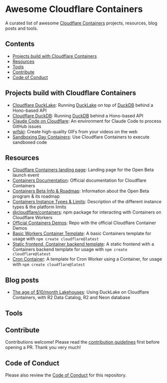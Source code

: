 # Awesome Cloudflare Containers
A curated list of awesome [Cloudflare Containers](https://containers.cloudflare.com) projects, resources, blog posts and tools.

## Contents
- [Projects build with Cloudflare Containers](#projects-build-with-cloudflare-containers)
- [Resources](#resources)
- [Tools](#tools)
- [Contribute](#contribute)
- [Code of Conduct](#code-of-conduct)

## Projects build with Cloudflare Containers

- [Cloudflare DuckLake](https://github.com/tobilg/cloudflare-ducklake): Running [DuckLake](https://ducklake.select/) on top of [DuckDB](https://duckdb.org) behind a Hono-based API
- [Cloudflare DuckDB](https://github.com/tobilg/cloudflare-ducklake): Running [DuckDB](https://duckdb.org) behind a Hono-based API
- [Claude Code on Cloudflare](https://github.com/ghostwriternr/claude-code-containers): An environment for Claude Code to process GitHub issues
- [wifski](https://github.com/megaconfidence/wifski/): Create high-quality GIFs from your videos on the web
- [Sandboxing Day Containers](https://github.com/craigsdennis/sandboxing-day-containers): Use Cloudflare Containers to execute sandboxed code

## Resources

- [Cloudflare Containers landing page](https://containers.cloudflare.com/): Landing page for the Open Beta launch event
- [Containers Documentation](https://developers.cloudflare.com/containers/): Official documentation for Cloudflare Containers
- [Containers Beta Info & Roadmap](https://developers.cloudflare.com/containers/beta-info/): Information about the Open Beta program & its roadmap
- [Containers Instance Types & Limits](https://developers.cloudflare.com/containers/platform-details/): Description of the different instance types & the platform limits
- [@cloudflare/containers](https://www.npmjs.com/package/@cloudflare/containers): npm package for interacting with Containers on Cloudflare Workers
- [Official Containers Demos](https://github.com/cloudflare/containers-demos): Repo with the official Cloudflare Container Demos
- [Basic Workers Container Template](https://github.com/cloudflare/templates/tree/main/containers-template): A basic Containers template for usage with `npm create cloudflare@latest`
- [Static frontend, Container backend template](https://github.com/mikenomitch/static-frontend-container-backend): A static frontend  with a Containers backend template for usage with `npm create cloudflare@latest`
- [Cron Container](https://github.com/mikenomitch/cron-container): A template for Cron Worker using a Container, for usage with `npm create cloudflare@latest`

## Blog posts

- [The age of $10/month Lakehouses](https://tobilg.com/the-age-of-10-dollar-a-month-lakehouses): Using DuckLake on Cloudflare Containers, with R2 Data Catalog, R2 and Neon database

## Tools

## Contribute

Contributions welcome! Please read the [contribution guidelines](CONTRIBUTING.md) first before opening a PR. Thank you very much!

## Code of Conduct

Please also review the [Code of Conduct](CODE_OF_CONDUCT.md) for this repository.
